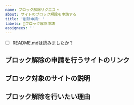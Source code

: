 ```yaml
---
name: ブロック解除リクエスト
about: サイトのブロック解除を申請する
title: '削除申請: '
labels: 🙇ブロック解除申請
assignees: ''
---
```


<!--
    Issueを開ける前に:
    1. 既に同じIssueが開かれていないか確認してください。
    2. 本当に解除しないほうがいいサイトですか？
-->

- [ ] README.mdは読みましたか？

## ブロック解除の申請を行うサイトのリンク

<!-- ブロックを解除したいサイトへのリンクを添付してください。 -->

## ブロック対象のサイトの説明

## ブロック解除を行いたい理由
